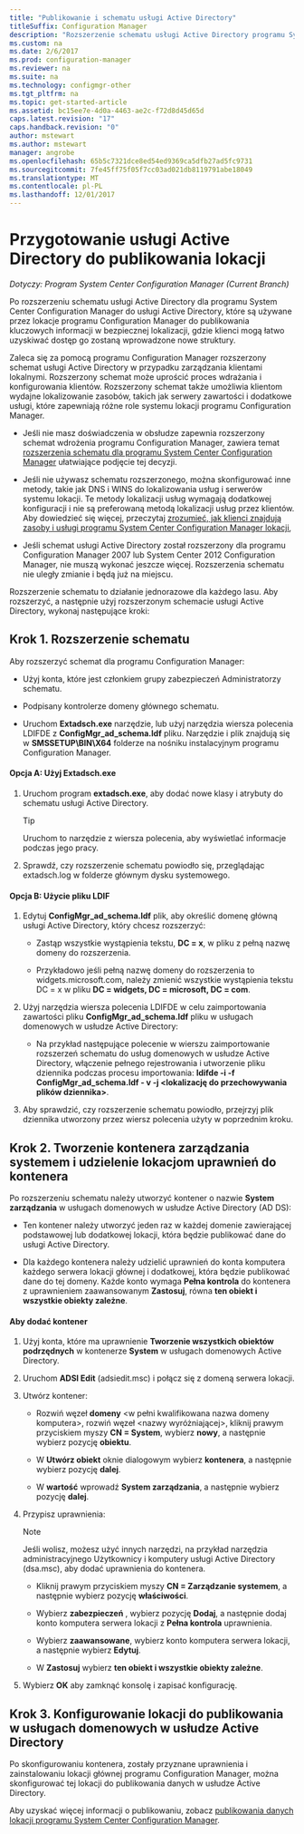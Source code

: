 ```yaml
---
title: "Publikowanie i schematu usługi Active Directory"
titleSuffix: Configuration Manager
description: "Rozszerzenie schematu usługi Active Directory programu System Center Configuration Manager w celu uproszczenia procesu wdrażania i konfigurowania klientów."
ms.custom: na
ms.date: 2/6/2017
ms.prod: configuration-manager
ms.reviewer: na
ms.suite: na
ms.technology: configmgr-other
ms.tgt_pltfrm: na
ms.topic: get-started-article
ms.assetid: bc15ee7e-4d0a-4463-ae2c-f72d8d45d65d
caps.latest.revision: "17"
caps.handback.revision: "0"
author: mstewart
ms.author: mstewart
manager: angrobe
ms.openlocfilehash: 65b5c7321dce8ed54ed9369ca5dfb27ad5fc9731
ms.sourcegitcommit: 7fe45ff75f05f7cc03ad021db8119791abe18049
ms.translationtype: MT
ms.contentlocale: pl-PL
ms.lasthandoff: 12/01/2017
---
```

# <a name="prepare-active-directory-for-site-publishing"></a>Przygotowanie usługi Active Directory do publikowania lokacji

*Dotyczy: Program System Center Configuration Manager (Current Branch)*

Po rozszerzeniu schematu usługi Active Directory dla programu System Center Configuration Manager do usługi Active Directory, które są używane przez lokacje programu Configuration Manager do publikowania kluczowych informacji w bezpiecznej lokalizacji, gdzie klienci mogą łatwo uzyskiwać dostęp go zostaną wprowadzone nowe struktury.  

Zaleca się za pomocą programu Configuration Manager rozszerzony schemat usługi Active Directory w przypadku zarządzania klientami lokalnymi. Rozszerzony schemat może uprościć proces wdrażania i konfigurowania klientów. Rozszerzony schemat także umożliwia klientom wydajne lokalizowanie zasobów, takich jak serwery zawartości i dodatkowe usługi, które zapewniają różne role systemu lokacji programu Configuration Manager.  

-   Jeśli nie masz doświadczenia w obsłudze zapewnia rozszerzony schemat wdrożenia programu Configuration Manager, zawiera temat [rozszerzenia schematu dla programu System Center Configuration Manager](../../../core/plan-design/network/schema-extensions.md) ułatwiające podjęcie tej decyzji.  

-   Jeśli nie używasz schematu rozszerzonego, można skonfigurować inne metody, takie jak DNS i WINS do lokalizowania usług i serwerów systemu lokacji. Te metody lokalizacji usług wymagają dodatkowej konfiguracji i nie są preferowaną metodą lokalizacji usług przez klientów. Aby dowiedzieć się więcej, przeczytaj [zrozumieć, jak klienci znajdują zasoby i usługi programu System Center Configuration Manager lokacji](../../../core/plan-design/hierarchy/understand-how-clients-find-site-resources-and-services.md),  

-   Jeśli schemat usługi Active Directory został rozszerzony dla programu Configuration Manager 2007 lub System Center 2012 Configuration Manager, nie muszą wykonać jeszcze więcej. Rozszerzenia schematu nie uległy zmianie i będą już na miejscu.  

Rozszerzenie schematu to działanie jednorazowe dla każdego lasu. Aby rozszerzyć, a następnie użyj rozszerzonym schemacie usługi Active Directory, wykonaj następujące kroki:  

## <a name="step-1-extend-the-schema"></a>Krok 1. Rozszerzenie schematu  
Aby rozszerzyć schemat dla programu Configuration Manager:  

-   Użyj konta, które jest członkiem grupy zabezpieczeń Administratorzy schematu.  

-   Podpisany kontrolerze domeny głównego schematu.  

-   Uruchom **Extadsch.exe** narzędzie, lub użyj narzędzia wiersza polecenia LDIFDE z **ConfigMgr_ad_schema.ldf** pliku. Narzędzie i plik znajdują się w **SMSSETUP\BIN\X64** folderze na nośniku instalacyjnym programu Configuration Manager.  

#### <a name="option-a-use-extadschexe"></a>Opcja A: Użyj Extadsch.exe  

1.  Uruchom program **extadsch.exe**, aby dodać nowe klasy i atrybuty do schematu usługi Active Directory.  

    > [!TIP]  
    >  Uruchom to narzędzie z wiersza polecenia, aby wyświetlać informacje podczas jego pracy.  

2.  Sprawdź, czy rozszerzenie schematu powiodło się, przeglądając extadsch.log w folderze głównym dysku systemowego.  

#### <a name="option-b-use-the-ldif-file"></a>Opcja B: Użycie pliku LDIF  

1.  Edytuj **ConfigMgr_ad_schema.ldf** plik, aby określić domenę główną usługi Active Directory, który chcesz rozszerzyć:  

    -   Zastąp wszystkie wystąpienia tekstu, **DC = x**, w pliku z pełną nazwę domeny do rozszerzenia.  

    -   Przykładowo jeśli pełną nazwę domeny do rozszerzenia to widgets.microsoft.com, należy zmienić wszystkie wystąpienia tekstu DC = x w pliku **DC = widgets, DC = microsoft, DC = com**.  

2.  Użyj narzędzia wiersza polecenia LDIFDE w celu zaimportowania zawartości pliku **ConfigMgr_ad_schema.ldf** pliku w usługach domenowych w usłudze Active Directory:  

    -   Na przykład następujące polecenie w wierszu zaimportowanie rozszerzeń schematu do usług domenowych w usłudze Active Directory, włączenie pełnego rejestrowania i utworzenie pliku dziennika podczas procesu importowania: **ldifde -i -f ConfigMgr_ad_schema.ldf - v -j &lt;lokalizację do przechowywania plików dziennika\>**.  

3.  Aby sprawdzić, czy rozszerzenie schematu powiodło, przejrzyj plik dziennika utworzony przez wiersz polecenia użyty w poprzednim kroku.  

## <a name="step-2--create-the-system-management-container-and-grant-sites-permissions-to-the-container"></a>Krok 2.  Tworzenie kontenera zarządzania systemem i udzielenie lokacjom uprawnień do kontenera  
 Po rozszerzeniu schematu należy utworzyć kontener o nazwie **System zarządzania** w usługach domenowych w usłudze Active Directory (AD DS):  

-   Ten kontener należy utworzyć jeden raz w każdej domenie zawierającej podstawowej lub dodatkowej lokacji, która będzie publikować dane do usługi Active Directory.  

-   Dla każdego kontenera należy udzielić uprawnień do konta komputera każdego serwera lokacji głównej i dodatkowej, która będzie publikować dane do tej domeny. Każde konto wymaga **Pełna kontrola** do kontenera z uprawnieniem zaawansowanym **Zastosuj**, równa **ten obiekt i wszystkie obiekty zależne**.  

#### <a name="to-add-the-container"></a>Aby dodać kontener  

1.  Użyj konta, które ma uprawnienie **Tworzenie wszystkich obiektów podrzędnych** w kontenerze **System** w usługach domenowych Active Directory.  

2.  Uruchom **ADSI Edit** (adsiedit.msc) i połącz się z domeną serwera lokacji.  

3.  Utwórz kontener:  

    -   Rozwiń węzeł **domeny** &lt;w pełni kwalifikowana nazwa domeny komputera\>, rozwiń węzeł &lt;nazwy wyróżniającej\>, kliknij prawym przyciskiem myszy **CN = System**, wybierz **nowy**, a następnie wybierz pozycję **obiektu**.  

    -   W **Utwórz obiekt** oknie dialogowym wybierz **kontenera**, a następnie wybierz pozycję **dalej**.  

    -   W **wartość** wprowadź **System zarządzania**, a następnie wybierz pozycję **dalej**.  

4.  Przypisz uprawnienia:  

    > [!NOTE]  
    >  Jeśli wolisz, możesz użyć innych narzędzi, na przykład narzędzia administracyjnego Użytkownicy i komputery usługi Active Directory (dsa.msc), aby dodać uprawnienia do kontenera.  

    -   Kliknij prawym przyciskiem myszy **CN = Zarządzanie systemem**, a następnie wybierz pozycję **właściwości**.  

    -   Wybierz **zabezpieczeń** , wybierz pozycję **Dodaj**, a następnie dodaj konto komputera serwera lokacji z **Pełna kontrola** uprawnienia.  

    -   Wybierz **zaawansowane**, wybierz konto komputera serwera lokacji, a następnie wybierz **Edytuj**.  

    -   W **Zastosuj** wybierz **ten obiekt i wszystkie obiekty zależne**.  

5.  Wybierz **OK** aby zamknąć konsolę i zapisać konfigurację.  

## <a name="step-3-set-up-sites-to-publish-to-active-directory-domain-services"></a>Krok 3. Konfigurowanie lokacji do publikowania w usługach domenowych w usłudze Active Directory  
 Po skonfigurowaniu kontenera, zostały przyznane uprawnienia i zainstalowaniu lokacji głównej programu Configuration Manager, można skonfigurować tej lokacji do publikowania danych w usłudze Active Directory.  

 Aby uzyskać więcej informacji o publikowaniu, zobacz [publikowania danych lokacji programu System Center Configuration Manager](../../../core/servers/deploy/configure/publish-site-data.md).  
